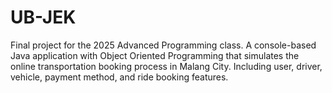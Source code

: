 # UB-JEK
Final project for the 2025 Advanced Programming class.
A console-based Java application with Object Oriented Programming that simulates the online transportation booking process in Malang City. 
Including user, driver, vehicle, payment method, and ride booking features.

